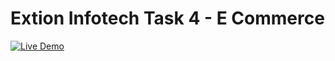 # Extion Infotech Task 4 - E Commerce

[![Live Demo](https://img.shields.io/badge/Live_Demo-Click_Here-brightgreen)](https://harshsfd.github.io/Task4-Ecomm/)
